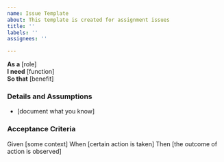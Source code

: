 ```yaml
---
name: Issue Template
about: This template is created for assignment issues
title: ''
labels: ''
assignees: ''

---
```


**As a** [role]  
 **I need** [function]  
 **So that** [benefit]  
   
 ### Details and Assumptions
 * [document what you know]
   
 ### Acceptance Criteria  
   

 Given [some context]
 When [certain action is taken]
 Then [the outcome of action is observed]
